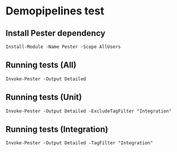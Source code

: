 # Demopipelines test

## Install Pester dependency

```pwsh
Install-Module -Name Pester -Scope AllUsers
```

## Running tests (All)

```pwsh
Invoke-Pester -Output Detailed
```

## Running tests (Unit)

```pwsh
Invoke-Pester -Output Detailed -ExcludeTagFilter "Integration"
```

## Running tests (Integration)

```pwsh
Invoke-Pester -Output Detailed -TagFilter "Integration"
```